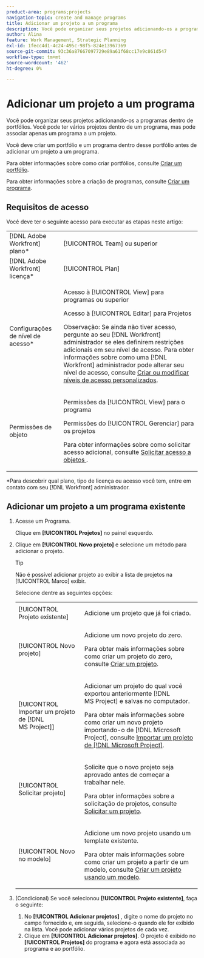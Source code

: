 ```yaml
---
product-area: programs;projects
navigation-topic: create and manage programs
title: Adicionar um projeto a um programa
description: Você pode organizar seus projetos adicionando-os a programas dentro de portfólios. Você pode ter vários projetos dentro de um programa, mas pode associar apenas um programa a um projeto.
author: Alina
feature: Work Management, Strategic Planning
exl-id: 1fecc4d1-4c24-495c-98f5-824e13967369
source-git-commit: 93c36a87667097729e89a61f68cc17e9c861d547
workflow-type: tm+mt
source-wordcount: '462'
ht-degree: 0%

---
```


# Adicionar um projeto a um programa

Você pode organizar seus projetos adicionando-os a programas dentro de portfólios. Você pode ter vários projetos dentro de um programa, mas pode associar apenas um programa a um projeto.

Você deve criar um portfólio e um programa dentro desse portfólio antes de adicionar um projeto a um programa.

Para obter informações sobre como criar portfólios, consulte [Criar um portfólio](../../../manage-work/portfolios/create-and-manage-portfolios/create-portfolios.md).

Para obter informações sobre a criação de programas, consulte [Criar um programa](../../../manage-work/portfolios/create-and-manage-programs/create-program.md).

## Requisitos de acesso

Você deve ter o seguinte acesso para executar as etapas neste artigo:

<table style="table-layout:auto"> 
 <col> 
 <col> 
 <tbody> 
  <tr> 
   <td role="rowheader">[!DNL Adobe Workfront] plano*</td> 
   <td> <p>[!UICONTROL Team] ou superior</p> </td> 
  </tr> 
  <tr> 
   <td role="rowheader">[!DNL Adobe Workfront] licença*</td> 
   <td> <p>[!UICONTROL Plan] </p> </td> 
  </tr> 
  <tr> 
   <td role="rowheader">Configurações de nível de acesso*</td> 
   <td> <p>Acesso à [!UICONTROL View] para programas ou superior</p> <p>Acesso à [!UICONTROL Editar] para Projetos</p> <p>Observação: Se ainda não tiver acesso, pergunte ao seu [!DNL Workfront] administrador se eles definirem restrições adicionais em seu nível de acesso. Para obter informações sobre como uma [!DNL Workfront] administrador pode alterar seu nível de acesso, consulte <a href="../../../administration-and-setup/add-users/configure-and-grant-access/create-modify-access-levels.md" class="MCXref xref">Criar ou modificar níveis de acesso personalizados</a>.</p> </td> 
  </tr> 
  <tr> 
   <td role="rowheader">Permissões de objeto</td> 
   <td> <p>Permissões da [!UICONTROL View] para o programa</p> <p>Permissões do [!UICONTROL Gerenciar] para os projetos</p> <p>Para obter informações sobre como solicitar acesso adicional, consulte <a href="../../../workfront-basics/grant-and-request-access-to-objects/request-access.md" class="MCXref xref">Solicitar acesso a objetos </a>.</p> </td> 
  </tr> 
 </tbody> 
</table>

&#42;Para descobrir qual plano, tipo de licença ou acesso você tem, entre em contato com seu [!DNL Workfront] administrador.

## Adicionar um projeto a um programa existente

1. Acesse um Programa.

   Clique em **[!UICONTROL Projetos]** no painel esquerdo.

1. Clique em **[!UICONTROL Novo projeto]** e selecione um método para adicionar o projeto.

   >[!TIP]
   >
   >Não é possível adicionar projeto ao exibir a lista de projetos na [!UICONTROL Marco] exibir.

   Selecione dentre as seguintes opções:

   <table style="table-layout:auto"> 
    <col> 
    <col> 
    <tbody> 
     <tr> 
      <td role="rowheader">[!UICONTROL Projeto existente]</td> 
      <td> <p>Adicione um projeto que já foi criado.</p> </td> 
     </tr> 
     <tr> 
      <td role="rowheader">[!UICONTROL Novo projeto]</td> 
      <td> <p>Adicione um novo projeto do zero. </p> <p>Para obter mais informações sobre como criar um projeto do zero, consulte <a href="../../../manage-work/projects/create-projects/create-project.md" class="MCXref xref">Criar um projeto</a>. </p> </td> 
     </tr> 
     <tr> 
      <td role="rowheader">[!UICONTROL Importar um projeto de [!DNL MS Project]] </td> 
      <td> <p>Adicionar um projeto do qual você exportou anteriormente [!DNL MS Project] e salvas no computador. </p> <p>Para obter mais informações sobre como criar um novo projeto importando-o de [!DNL Microsoft Project], consulte <a href="../../../manage-work/projects/create-projects/import-project-from-ms-project.md" class="MCXref xref">Importar um projeto de [!DNL Microsoft Project]</a>.</p> </td> 
     </tr> 
     <tr> 
      <td role="rowheader">[!UICONTROL Solicitar projeto]</td> 
      <td> <p>Solicite que o novo projeto seja aprovado antes de começar a trabalhar nele.</p> <p>Para obter informações sobre a solicitação de projetos, consulte <a href="../../../manage-work/projects/create-projects/request-project.md">Solicitar um projeto</a>. </p> </td> 
     </tr> 
     <tr> 
      <td role="rowheader">[!UICONTROL Novo no modelo]</td> 
      <td> <p>Adicione um novo projeto usando um template existente. </p> <p>Para obter mais informações sobre como criar um projeto a partir de um modelo, consulte <a href="../../../manage-work/projects/create-projects/create-project-from-template.md" class="MCXref xref">Criar um projeto usando um modelo</a>.</p> </td> 
     </tr> 
    </tbody> 
   </table>

1. (Condicional) Se você selecionou **[!UICONTROL Projeto existente]**, faça o seguinte:

   1. No **[!UICONTROL Adicionar projetos]** , digite o nome do projeto no campo fornecido e, em seguida, selecione-o quando ele for exibido na lista. Você pode adicionar vários projetos de cada vez.
   1. Clique em **[!UICONTROL Adicionar projetos]**.**&#x200B;**&#x200B; O projeto é exibido no **[!UICONTROL Projetos]** do programa e agora está associada ao programa e ao portfólio. 
